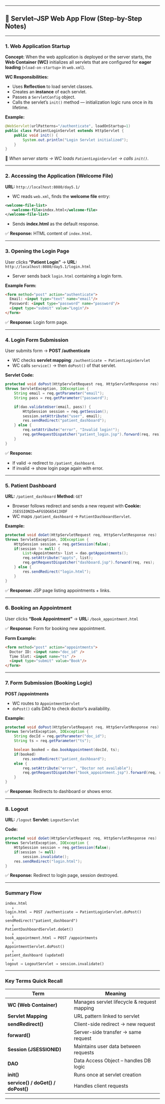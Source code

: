 
---

## 🧠 Servlet–JSP Web App Flow (Step-by-Step Notes)

---

### **1. Web Application Startup**

**Concept:**
When the web application is deployed or the server starts, the **Web Container (WC)** initializes all servlets that are configured for **eager loading** (`<load-on-startup>` in `web.xml`).

**WC Responsibilities:**

* Uses **Reflection** to load servlet classes.
* Creates an **instance** of each servlet.
* Passes a `ServletConfig` object.
* Calls the servlet’s `init()` method — initialization logic runs once in its lifetime.

**Example:**

```java
@WebServlet(urlPatterns="/authenticate", loadOnStartup=1)
public class PatientLoginServlet extends HttpServlet {
    public void init() {
        System.out.println("Login Servlet initialized");
    }
}
```

🧩 *When server starts → WC loads `PatientLoginServlet` → calls `init()`.*

---

### **2. Accessing the Application (Welcome File)**

**URL:** `http://localhost:8080/day5.1/`

* WC reads `web.xml`, finds the **welcome file** entry:

```xml
<welcome-file-list>
   <welcome-file>index.html</welcome-file>
</welcome-file-list>
```

* Sends **index.html** as the default response.

✅ **Response:** HTML content of `index.html`.

---

### **3. Opening the Login Page**

User clicks **“Patient Login”** →
**URL:** `http://localhost:8080/day5.1/login.html`

* Server sends back `login.html` containing a login form.

**Example Form:**

```html
<form method="post" action="authenticate">
  Email: <input type="text" name="email"/>
  Password: <input type="password" name="password"/>
  <input type="submit" value="Login"/>
</form>
```

✅ **Response:** Login form page.

---

### **4. Login Form Submission**

User submits form →
**POST /authenticate**

* WC checks **servlet mapping**:
  `/authenticate → PatientLoginServlet`
* WC calls `service()` → then `doPost()` of that servlet.

**Servlet Code:**

```java
protected void doPost(HttpServletRequest req, HttpServletResponse res)
throws ServletException, IOException {
    String email = req.getParameter("email");
    String pass = req.getParameter("password");

    if(dao.validateUser(email, pass)) {
        HttpSession session = req.getSession();
        session.setAttribute("user", email);
        res.sendRedirect("patient_dashboard");
    } else {
        req.setAttribute("error", "Invalid login!");
        req.getRequestDispatcher("patient_login.jsp").forward(req, res);
    }
}
```

✅ **Response:**

* If valid → redirect to `/patient_dashboard`.
* If invalid → show login page again with error.

---

### **5. Patient Dashboard**

**URL:** `/patient_dashboard`
**Method:** `GET`

* Browser follows redirect and sends a new request with **Cookie:**
  `JSESSIONID=AFGSDG65413XDF`
* WC maps `/patient_dashboard` → `PatientDashboardServlet`.

**Example:**

```java
protected void doGet(HttpServletRequest req, HttpServletResponse res)
throws ServletException, IOException {
    HttpSession session = req.getSession(false);
    if(session != null) {
        List<Appointments> list = dao.getAppointments();
        req.setAttribute("appts", list);
        req.getRequestDispatcher("dashboard.jsp").forward(req, res);
    } else {
        res.sendRedirect("login.html");
    }
}
```

✅ **Response:** JSP page listing appointments + links.

---

### **6. Booking an Appointment**

User clicks **“Book Appointment”** →
**URL:** `/book_appointment.html`

✅ **Response:** Form for booking new appointment.

**Form Example:**

```html
<form method="post" action="appointments">
  Doctor ID: <input name="doc_id" />
  Time Slot: <input name="ts" />
  <input type="submit" value="Book"/>
</form>
```

---

### **7. Form Submission (Booking Logic)**

**POST /appointments**

* WC routes to `AppointmentServlet`
* `doPost()` calls DAO to check doctor’s availability.

**Example:**

```java
protected void doPost(HttpServletRequest req, HttpServletResponse res)
throws ServletException, IOException {
    String docId = req.getParameter("doc_id");
    String ts = req.getParameter("ts");

    boolean booked = dao.bookAppointment(docId, ts);
    if(booked)
        res.sendRedirect("patient_dashboard");
    else {
        req.setAttribute("error", "Doctor not available");
        req.getRequestDispatcher("book_appointment.jsp").forward(req, res);
    }
}
```

✅ **Response:** Redirects to dashboard or shows error.

---

### **8. Logout**

**URL:** `/logout`
**Servlet:** `LogoutServlet`

**Code:**

```java
protected void doGet(HttpServletRequest req, HttpServletResponse res)
throws ServletException, IOException {
    HttpSession session = req.getSession(false);
    if(session != null)
        session.invalidate();
    res.sendRedirect("login.html");
}
```

✅ **Response:** Redirect to login page, session destroyed.

---

### **Summary Flow**

```
index.html
   ↓
login.html → POST /authenticate → PatientLoginServlet.doPost()
   ↓
sendRedirect("patient_dashboard")
   ↓
PatientDashboardServlet.doGet()
   ↓
book_appointment.html → POST /appointments
   ↓
AppointmentServlet.doPost()
   ↓
patient_dashboard (updated)
   ↓
logout → LogoutServlet → session.invalidate()
```

---

### **Key Terms Quick Recall**

| Term                               | Meaning                                     |
| ---------------------------------- | ------------------------------------------- |
| **WC (Web Container)**             | Manages servlet lifecycle & request mapping |
| **Servlet Mapping**                | URL pattern linked to servlet               |
| **sendRedirect()**                 | Client-side redirect → new request          |
| **forward()**                      | Server-side transfer → same request         |
| **Session (JSESSIONID)**           | Maintains user data between requests        |
| **DAO**                            | Data Access Object – handles DB logic       |
| **init()**                         | Runs once at servlet creation               |
| **service() / doGet() / doPost()** | Handles client requests                     |

---
